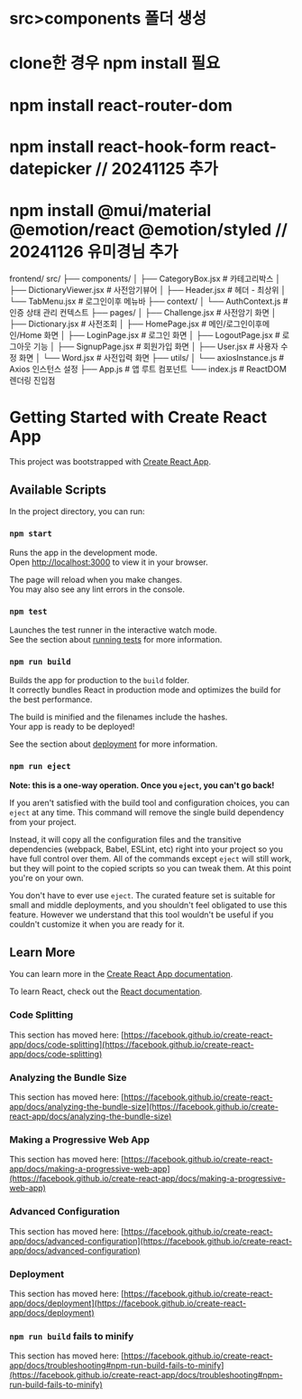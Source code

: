 # src>components 폴더 생성
# clone한 경우 npm install 필요
# npm install react-router-dom
# npm install react-hook-form react-datepicker // 20241125 추가
# npm install @mui/material @emotion/react @emotion/styled // 20241126 유미경님 추가

frontend/
src/
├── components/
│   ├── CategoryBox.jsx    # 카테고리박스
│   ├── DictionaryViewer.jsx    # 사전암기뷰어
│   ├── Header.jsx         # 헤더 - 최상위
│   └── TabMenu.jsx        # 로그인이후 메뉴바
├── context/
│   └── AuthContext.js     # 인증 상태 관리 컨텍스트
├── pages/
│   ├── Challenge.jsx      # 사전암기 화면
│   ├── Dictionary.jsx     # 사전조회 
│   ├── HomePage.jsx       # 메인/로그인이후메인/Home 화면
│   ├── LoginPage.jsx      # 로그인 화면
│   ├── LogoutPage.jsx     # 로그아웃 기능
│   ├── SignupPage.jsx     # 회원가입 화면
│   ├── User.jsx           # 사용자 수정 화면
│   └── Word.jsx           # 사전입력 화면
├── utils/
│   └── axiosInstance.js   # Axios 인스턴스 설정
├── App.js                 # 앱 루트 컴포넌트
└── index.js               # ReactDOM 렌더링 진입점



# Getting Started with Create React App

This project was bootstrapped with [Create React App](https://github.com/facebook/create-react-app).

## Available Scripts

In the project directory, you can run:

### `npm start`

Runs the app in the development mode.\
Open [http://localhost:3000](http://localhost:3000) to view it in your browser.

The page will reload when you make changes.\
You may also see any lint errors in the console.

### `npm test`

Launches the test runner in the interactive watch mode.\
See the section about [running tests](https://facebook.github.io/create-react-app/docs/running-tests) for more information.

### `npm run build`

Builds the app for production to the `build` folder.\
It correctly bundles React in production mode and optimizes the build for the best performance.

The build is minified and the filenames include the hashes.\
Your app is ready to be deployed!

See the section about [deployment](https://facebook.github.io/create-react-app/docs/deployment) for more information.

### `npm run eject`

**Note: this is a one-way operation. Once you `eject`, you can't go back!**

If you aren't satisfied with the build tool and configuration choices, you can `eject` at any time. This command will remove the single build dependency from your project.

Instead, it will copy all the configuration files and the transitive dependencies (webpack, Babel, ESLint, etc) right into your project so you have full control over them. All of the commands except `eject` will still work, but they will point to the copied scripts so you can tweak them. At this point you're on your own.

You don't have to ever use `eject`. The curated feature set is suitable for small and middle deployments, and you shouldn't feel obligated to use this feature. However we understand that this tool wouldn't be useful if you couldn't customize it when you are ready for it.

## Learn More

You can learn more in the [Create React App documentation](https://facebook.github.io/create-react-app/docs/getting-started).

To learn React, check out the [React documentation](https://reactjs.org/).

### Code Splitting

This section has moved here: [https://facebook.github.io/create-react-app/docs/code-splitting](https://facebook.github.io/create-react-app/docs/code-splitting)

### Analyzing the Bundle Size

This section has moved here: [https://facebook.github.io/create-react-app/docs/analyzing-the-bundle-size](https://facebook.github.io/create-react-app/docs/analyzing-the-bundle-size)

### Making a Progressive Web App

This section has moved here: [https://facebook.github.io/create-react-app/docs/making-a-progressive-web-app](https://facebook.github.io/create-react-app/docs/making-a-progressive-web-app)

### Advanced Configuration

This section has moved here: [https://facebook.github.io/create-react-app/docs/advanced-configuration](https://facebook.github.io/create-react-app/docs/advanced-configuration)

### Deployment

This section has moved here: [https://facebook.github.io/create-react-app/docs/deployment](https://facebook.github.io/create-react-app/docs/deployment)

### `npm run build` fails to minify

This section has moved here: [https://facebook.github.io/create-react-app/docs/troubleshooting#npm-run-build-fails-to-minify](https://facebook.github.io/create-react-app/docs/troubleshooting#npm-run-build-fails-to-minify)
